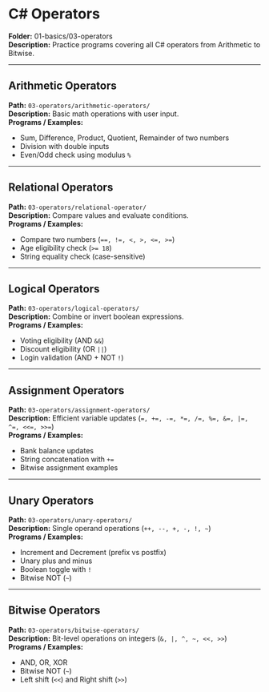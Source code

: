 # C# Operators
**Folder:** 01-basics/03-operators  
**Description:** Practice programs covering all C# operators from Arithmetic to Bitwise.

---

## Arithmetic Operators
**Path:** `03-operators/arithmetic-operators/`  
**Description:** Basic math operations with user input.  
**Programs / Examples:**
- Sum, Difference, Product, Quotient, Remainder of two numbers
- Division with double inputs
- Even/Odd check using modulus `%`

---

## Relational Operators
**Path:** `03-operators/relational-operator/`  
**Description:** Compare values and evaluate conditions.  
**Programs / Examples:**
- Compare two numbers (`==, !=, <, >, <=, >=`)
- Age eligibility check (`>= 18`)
- String equality check (case-sensitive)

---

## Logical Operators
**Path:** `03-operators/logical-operators/`  
**Description:** Combine or invert boolean expressions.  
**Programs / Examples:**
- Voting eligibility (AND `&&`)
- Discount eligibility (OR `||`)
- Login validation (AND + NOT `!`)

---

## Assignment Operators
**Path:** `03-operators/assignment-operators/`  
**Description:** Efficient variable updates (`=, +=, -=, *=, /=, %=, &=, |=, ^=, <<=, >>=`)  
**Programs / Examples:**
- Bank balance updates
- String concatenation with `+=`
- Bitwise assignment examples

---

## Unary Operators
**Path:** `03-operators/unary-operators/`  
**Description:** Single operand operations (`++, --, +, -, !, ~`)  
**Programs / Examples:**
- Increment and Decrement (prefix vs postfix)
- Unary plus and minus
- Boolean toggle with `!`
- Bitwise NOT (`~`)

---

## Bitwise Operators
**Path:** `03-operators/bitwise-operators/`  
**Description:** Bit-level operations on integers (`&, |, ^, ~, <<, >>`)  
**Programs / Examples:**
- AND, OR, XOR
- Bitwise NOT (`~`)
- Left shift (`<<`) and Right shift (`>>`)
